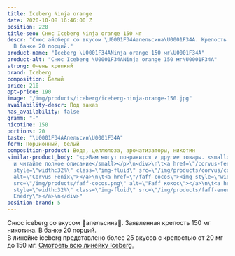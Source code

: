 ```yaml
---
title: Iceberg Ninja orange
date: 2020-10-08 16:46:00 Z
position: 228
title-seo: Снюс Iceberg Ninja orange 150 мг
descr: "Снюс айсберг со вкусом \U0001F34Aапельсина\U0001F34A. Крепость 150 мг никотина.
  В банке 20 порций."
product-name: "Iceberg \U0001F34ANinja orange 150 мг\U0001F34A"
product-alt: "Снюс Iceberg \U0001F34ANinja orange 150 мг\U0001F34A"
strong: Очень крепкий
brand: Iceberg
composition: Белый
price: 210
opt-price: 190
image: "/img/products/iceberg/iceberg-ninja-orange-150.jpg"
availability-descr: Под заказ
has_availability: false
gramm: "-"
nicotine: 150
portions: 20
taste: "\U0001F34AАпельсин\U0001F34A"
form: Порционный, белый
composition-product: Вода, целлюлоза, ароматизаторы, никотин
similar-product_body: "<p>Вам могут понравится и другие товары. <small>Жмите на картинки
  и читайте полное описание</small></p>\n<div>\n\t<a href=\"/corvus-fenix-barberry\"><img
  style=\"width:32%\" class=\"img-fluid\" src=\"/img/products/corvus/corvus-fenix.png\"
  alt=\"Corvus Fenix\"></a>\n\t<a href=\"/faff-cocos\"><img style=\"width:32%\" class=\"img-fluid\"
  src=\"/img/products/faff-cocos.png\" alt=\"Faff кокос\"></a>\n\t<a href=\"/faff-snus-energy\"><img
  style=\"width:32%\" class=\"img-fluid\" src=\"/img/products/faff-energy.png\" alt=\"Faff
  Enedry\"></a>\n</div>"
position-brand: 5
---
```


Снюс iceberg со вкусом 🍊апельсина🍊. Заявленная крепость 150 мг никотина. В банке 20 порций.<br> 
В линейке iceberg представлено более 25 вкусов с крепостью от 20 мг до 150 мг. <a href="/iceberg">Смотреть всю линейку Iceberg.</a>